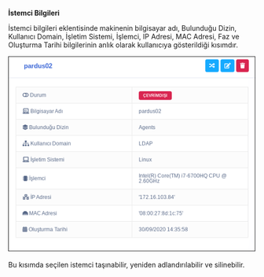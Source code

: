 **İstemci Bilgileri**

İstemci bilgileri eklentisinde makinenin bilgisayar adı,  Bulunduğu Dizin, Kullanıcı Domain, İşletim Sistemi, İşlemci, 
IP Adresi, MAC Adresi, Faz ve Oluşturma Tarihi bilgilerinin anlık olarak kullanıcıya gösterildiği kısımdır.

![İstemci Bilgileri](../images/sistem/istemci_bilgileri.png)

Bu kısımda seçilen istemci taşınabilir, yeniden adlandırılabilir ve silinebilir.<link href=/lider2.0/assets/style.css rel=stylesheet></link>
